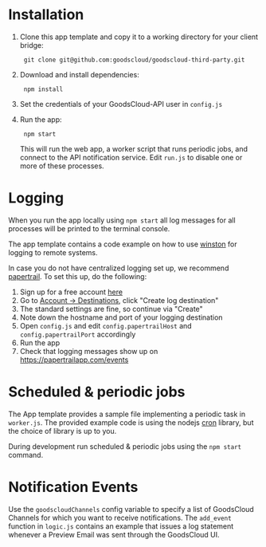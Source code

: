 Installation
============

1. Clone this app template and copy it to a working directory for your client bridge:

        git clone git@github.com:goodscloud/goodscloud-third-party.git

2. Download and install dependencies:

        npm install

3. Set the credentials of your GoodsCloud-API user in ``config.js``

4. Run the app:

        npm start

   This will run the web app, a worker script that runs periodic jobs, and
   connect to the API notification service. Edit ``run.js`` to disable one
   or more of these processes.


Logging
=======

When you run the app locally using `npm start` all log messages for all processes will be printed to the terminal console.

The app template contains a code example on how to use [winston](https://github.com/flatiron/winston) for logging to remote systems.

In case you do not have centralized logging set up, we recommend [papertrail](https://papertrailapp.com/). To set this up, do the following:

1. Sign up for a free account [here](https://papertrailapp.com/)
2. Go to [Account -> Destinations](https://papertrailapp.com/account/destinations), click "Create log destination"
3. The standard settings are fine, so continue via "Create"
4. Note down the hostname and port of your logging destination
5. Open `config.js` and edit `config.papertrailHost` and `config.papertrailPort` accordingly
6. Run the app
7. Check that logging messages show up on https://papertrailapp.com/events


Scheduled & periodic jobs
=========================

The App template provides a sample file implementing a periodic task in `worker.js`.
The provided example code is using the nodejs [cron](https://github.com/ncb000gt/node-cron) library, but the choice of library is up to you.

During development run scheduled & periodic jobs using the `npm start` command.


Notification Events
===================

Use the ``goodscloudChannels`` config variable to specify a list of GoodsCloud Channels
for which you want to receive notifications.
The ``add_event`` function in ``logic.js`` contains an example that issues a log
statement whenever a Preview Email was sent through the GoodsCloud UI.
